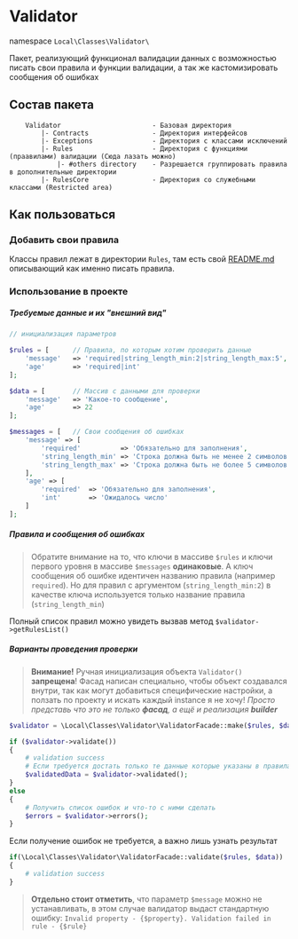 # Validator
namespace `Local\Classes\Validator\`

Пакет, реализующий функционал валидации данных с возможностью писать свои 
правила и функции валидации, а так же кастомизировать сообщения об ошибках

## Состав пакета
```
    Validator                       - Базовая директория
        |- Contracts                - Директория интерфейсов
        |- Exceptions               - Директория с классами исключений
        |- Rules                    - Директория с функциями (праавилами) валидации (Сюда лазать можно)
            |- #others directory    - Разрешается группировать правила в дополнительные директории
        |- RulesCore                - Директория со служебными классами (Restricted area)
```

## Как пользоваться

### Добавить свои правила

Классы правил лежат в директории `Rules`, там есть свой [README.md](Rules/README.md) описывающий как именно писать 
правила.

### Использование в проекте

##### Требуемые данные и их "внешний вид"
```php
// инициализация параметров

$rules = [      // Правила, по которым хотим проверить данные
    'message'   => 'required|string_length_min:2|string_length_max:5',
    'age'       => 'required|int'
];

$data = [       // Массив с данными для проверки
    'message'	=> 'Какое-то сообщение',
    'age'       => 22
];

$messages = [   // Свои сообщения об ошибках
    'message' => [
        'required'          => 'Обязательно для заполнения',
        'string_length_min' => 'Строка должна быть не менее 2 символов',
        'string_length_max' => 'Строка должна быть не более 5 символов',
    ],
    'age' => [
        'required'  => 'Обязательно для заполнения',
        'int'       => 'Ожидалось число'
    ]
];
```

##### Правила и сообщения об ошибках

> Обратите внимание на то, что ключи в массиве `$rules` и ключи первого уровня в массиве `$messages` **одинаковые**.
> А ключ сообщения об ошибке идентичен названию правила (например `required`). Но для правил с аргументом 
> (`string_length_min:2`) в качестве ключа используется только название правила (`string_length_min`)

Полный список правил можно увидеть вызвав метод ```$validator->getRulesList()```

##### Варианты проведения проверки

> **Внимание!** Ручная инициализация объекта `Validator()` **запрещена**! Фасад написан специально, чтобы объект 
> создавался внутри, так как могут добавиться специфические настройки, а ползать по проекту и искать каждый instance 
> я не хочу! _Просто представь что это не только **фасад**, а ещё и реализация **builder**_

```php
$validator = \Local\Classes\Validator\ValidatorFacade::make($rules, $data, $messages);

if ($validator->validate())
{
    # validation success
    # Если требуется достать только те данные которые указаны в правилах валидации
    $validatedData = $validator->validated();
} 
else
{
    # Получить список ошибок и что-то с ними сделать
    $errors = $validator->errors();
}

```

Если получение ошибок не требуется, а важно лишь узнать результат
```php
if(\Local\Classes\Validator\ValidatorFacade::validate($rules, $data))
{
    # validation success
}
```

>**Отдельно стоит отметить**, что параметр `$message` можно не устанавливать, в этом случае валидатор выдаст 
> стандартную ошибку: `Invalid property - {$property}. Validation failed in rule - {$rule}`

